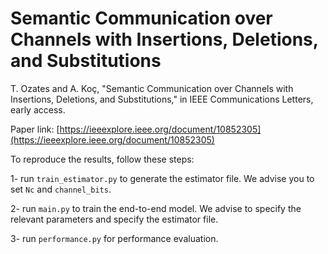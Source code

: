 # Semantic Communication over Channels with Insertions, Deletions, and Substitutions
T. Ozates and A. Koç, "Semantic Communication over Channels with Insertions, Deletions, and Substitutions," in IEEE Communications Letters, early access.

Paper link: [https://ieeexplore.ieee.org/document/10852305](https://ieeexplore.ieee.org/document/10852305)

To reproduce the results, follow these steps:

1- run `train_estimator.py` to generate the estimator file. We advise you to set `Nc` and `channel_bits`.

2- run `main.py` to train the end-to-end model. We advise to specify the relevant parameters and specify the estimator file.

3- run `performance.py` for performance evaluation.

